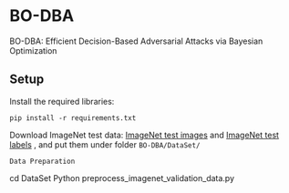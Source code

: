 # BO-DBA
BO-DBA: Efficient Decision-Based Adversarial Attacks via Bayesian Optimization
## Setup

Install the required libraries:
```
pip install -r requirements.txt 
```
Download ImageNet test data: [ImageNet test images](http://www-personal.umich.edu/~timtu/Downloads/imagenet_npy/imagenet_test_data.npy) and [ImageNet test labels](http://www-personal.umich.edu/~timtu/Downloads/imagenet_npy/imagenet_test_labels.npy) , and put them under folder `BO-DBA/DataSet/`
```
Data Preparation
```
cd DataSet
Python preprocess_imagenet_validation_data.py
